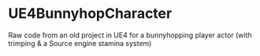# UE4BunnyhopCharacter
Raw code from an old project in UE4 for a bunnyhopping player actor (with trimping &amp; a Source engine stamina system)
